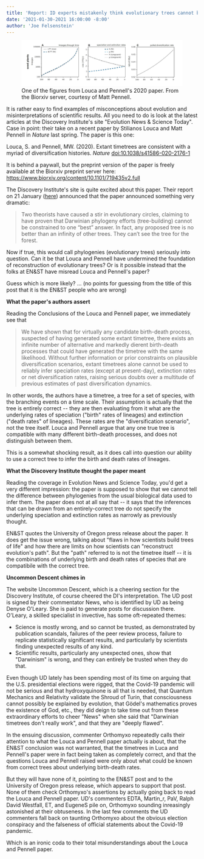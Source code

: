 ```yaml
---
title: 'Report: ID experts mistakenly think evolutionary trees cannot be reconstructed'
date: '2021-01-30-2021 16:00:00 -8:00'
author: 'Joe Felsenstein'
---
```


<figure>
<img src="/uploads/2021/Seedplants.jpg"/>
<figcaption> <tiny>One of the figures from Louca and Pennell's 2020 paper.  From the Biorxiv server, courtesy of Matt Pennell.</tiny></figcaption>
</figure>

<p>
It is rather easy to find examples of misconceptions about evolution and misinterpretations of scientific results. All you need to do is look at the latest articles at the Discovery Institute's site "Evolution News &amp; Science Today".  Case in point: their take on a recent paper by Stilianos Louca and Matt Pennell in <em>Nature</em> last spring.  The paper is
this one:
<P>
Louca, S. and Pennell, MW. (2020). Extant timetrees are consistent with a myriad of diversification histories. <em>Nature</em>  <a href="https://doi:10.1038/s41586-020-2176-1">doi:10.1038/s41586-020-2176-1</a>
<P>
It is behind a paywall, but the preprint version of the paper is
freely available at the Biorxiv preprint server here: <a href="https://www.biorxiv.org/content/10.1101/719435v2.full">
https://www.biorxiv.org/content/10.1101/719435v2.full</a>
<P>
The Discovery Institute's site is quite excited about this paper.  Their
report on 21 January (<a href="https://evolutionnews.org/2021/01/controversy-arising-timetrees-unconstrained/">here</a>) announced that the paper announced something very dramatic:
<blockquote> Two theorists have caused a stir in evolutionary circles, claiming to have proven that Darwinian phylogeny efforts (tree-building) cannot be constrained to one “best” answer. In fact, any proposed tree is no better than an infinity of other trees. They can’t see the tree for the forest.  </blockquote>
<p>
Now if true, this would call phylogenies (evolutionary trees) seriously
into question.  Can it be that Louca and Pennell have undermined the
foundation of reconstruction of evolutionary trees?  Or is it possible
instead that the folks at EN&amp;ST have misread Louca and Pennell's paper?
<p>
Guess which is more likely? ...
<!--more-->
(no points for guessing from the title of this post that it is the EN&amp;ST people who are wrong)
<P>
<strong>What the paper's authors assert</strong>
<P>
Reading the Conclusions of the Louca and Pennell paper, we immediately see that
<blockquote>
We have shown that for virtually any candidate birth-death process, suspected of having generated some extant timetree, there exists an infinite number of alternative and markedly dierent birth-death processes that could have generated the timetree with the same likelihood. Without further information or prior constraints on plausible diversification scenarios, extant timetrees alone cannot be used to reliably infer speciation rates (except at present-day), extinction rates or net diversification rates, raising serious doubts over a multitude of previous estimates of past diversification dynamics.
</blockquote>

In other words, the authors have a timetree, a tree for a set of species, with the
branching events on a time scale.  Their assumption is actually that the tree is entirely correct -- they are then evaluating from it what are the underlying rates of speciation ("birth" rates of lineages) and extinction ("death rates" of lineages). These rates are the "diversification
scenario", not the tree itself.  Louca and Pennell argue that any one true tree is compatible with many different birth-death processes, and does not distinguish between them.
<p>
This is a somewhat shocking result, as it does call into question our ability to 
use a correct tree to infer the birth and death rates of lineages.  
<p>
<strong>What the Discovery Institute thought the paper meant</strong>
<p>
Reading the coverage in Evolution News and Science Today, you'd get a very different impression: the paper is supposed to show that we cannot tell the difference between
phylogenies from the usual biological data used to infer them.  The paper does not
at all say that -- it says that the inferences that can be drawn from an entirely-correct tree do not specify the underlying speciation and extinction rates as narrowly as
previously thought.
<p>
EN&amp;ST quotes the University of Oregon press release about the paper.  It does get
the issue wrong, talking about "flaws in how scientists build trees of life" and how there are limits on how scientists can "reconstruct evolution's path".  But the "path"
referred to is not the timetree itself -- it is the combinations of underlying birth and death rates of species that are compatibile with the correct tree.
<p>
<strong> Uncommon Descent chimes in </strong>
<p>
The website Uncommon Descent, which is a cheering section for the Discovery Institute, of course cheered the DI's interpretation.  The UD post is signed by their commentator News, who is identified by UD as being Denyse O'Leary.  She is paid to generate posts for discussion there.  O'Leary, a skilled specialist in invective,
has some oft-repeated themes:
<ul>
<li> Science is mostly wrong, and so cannot be trusted, as demonstrated by publication scandals, failures of the
peer review process, failure to replicate statistically significant results, and particularly by scientists finding unexpected results of any kind.
<li> Scientific results, particularly any unexpected ones, show that "Darwinism" is wrong, and they can entirely be trusted when they do that.
</ul>

Even though UD lately has been spending most of its time on arguing that the U.S. presidential elections were
rigged, that the Covid-19 pandemic will not be serious and that hydroxyquinone is all that is needed, that Quantum Mechanics and Relativity validate the Shroud of Turin, that
consciousness cannot possibly be explained by evolution, that G&ouml;del's mathematics proves the existence of God, etc., they did deign to take time out from these extraordinary efforts to
cheer "News" when she said that "Darwinian timetrees don't really work", and that they are "deeply flawed".  
<p>
In the ensuing discussion, commenter Orthomyxo repeatedly calls their attention to what the Louca and Pennell paper actually is about, that the EN&amp;ST conclusion was not warranted, that the timetrees in Luca and Pennell's paper were in fact being taken as completely correct, and that the questions
Louca and Pennell raised were only about what could be known from correct trees about underlying birth-death rates.
<p>
But they will have none of it, pointing to the EN&amp;ST post and to the University of Oregon press release, which appears to support that post.  None of them check Orthomyxo's assertions by actually going back to read the Louca and Pennell paper.  UD's commenters EDTA, Martin_r, PaV, Ralph David Westfall, ET, and EugeneS pile on, Orthomyxo sounding inreasingly astonished at their obtuseness.  In the last few comments the UD commenters fall back on taunting Orthomyxo about the obvious election conspiracy and the falseness of official statements about the Covid-19 pandemic.
<p>
Which is an ironic coda to their total misunderstandings about the Louca and Pennell paper.


